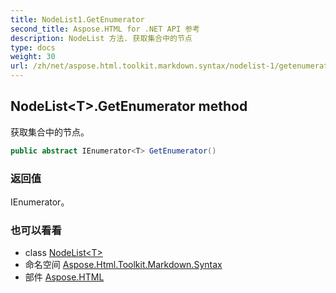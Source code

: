 ```yaml
---
title: NodeList1.GetEnumerator
second_title: Aspose.HTML for .NET API 参考
description: NodeList 方法. 获取集合中的节点
type: docs
weight: 30
url: /zh/net/aspose.html.toolkit.markdown.syntax/nodelist-1/getenumerator/
---
```

## NodeList&lt;T&gt;.GetEnumerator method

获取集合中的节点。

```csharp
public abstract IEnumerator<T> GetEnumerator()
```

### 返回值

IEnumerator。

### 也可以看看

* class [NodeList&lt;T&gt;](../)
* 命名空间 [Aspose.Html.Toolkit.Markdown.Syntax](../../nodelist-1/)
* 部件 [Aspose.HTML](../../../)


